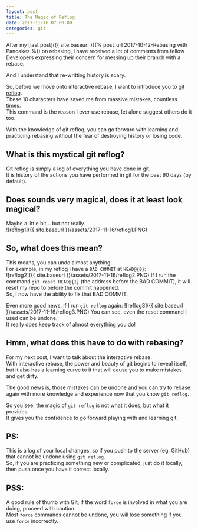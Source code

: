 ```yaml
---
layout: post
title: The Magic of Reflog
date: 2017-11-16 07:00:00
categories: git
---
```


After my [last post]({{ site.baseurl }}{% post_url 2017-10-12-Rebasing with Pancakes %}) on rebasing, I have received a lot of comments from fellow Developers expressing their concern for messing up their branch with a rebase.

And I understand that re-writting history is scary.

So, before we move onto interactive rebase, I want to introduce you to [git reflog](https://git-scm.com/docs/git-reflog).  
These 10 characters have saved me from massive mistakes, countless times.  
This command is the reason I ever use rebase, let alone suggest others do it too.

With the knowledge of git reflog, you can go forward with learning and practicing rebasing without the fear of destroying history or losing code.

## What is this mystical git reflog?

Git reflog is simply a log of everything you have done in git.  
It is history of the actions you have performed in git for the past 90 days (by default).

## Does sounds very magical, does it at least look magical?

Maybe a little bit... but not really.  
![reflog1]({{ site.baseurl }}/assets/2017-11-16/reflog1.PNG)

## So, what does this mean?

This means, you can undo almost anything.  
For example, in my reflog I have a `BAD COMMIT` at `HEAD@{0}`:  
![reflog2]({{ site.baseurl }}/assets/2017-11-16/reflog2.PNG)
If I run the command `git reset HEAD@{1}` (the address before the BAD COMMIT), it will reset my repo to before the commit happened.  
So, I now have the ability to fix that BAD COMMIT.

Even more good news, if I run `git reflog` again:
![reflog3]({{ site.baseurl }}/assets/2017-11-16/reflog3.PNG)
You can see, even the reset command I used can be undone.  
It really does keep track of almost everything you do!

## Hmm, what does this have to do with rebasing?

For my next post, I want to talk about the interactive rebase.  
With interactive rebase, the power and beauty of git begins to reveal itself, but it also has a learning curve to it that will cause you to make mistakes and get dirty.  

The good news is, those mistakes can be undone and you can try to rebase again with more knowledge and experience now that you know `git reflog`.

So you see, the magic of `git reflog` is not what it does, but what it provides.  
It gives you the confidence to go forward playing with and learning git.

## PS:

This is a log of your local changes, so if you push to the server (eg. GitHub) that cannot be undone using `git reflog`.  
So, if you are practicing something new or complicated, just do it locally, then push once you have it correct locally.

## PSS:

A good rule of thumb with Git, if the word `force` is involved in what you are doing, proceed with caution.  
Most `force` commands cannot be undone, you will lose something if you use `force` incorrectly.